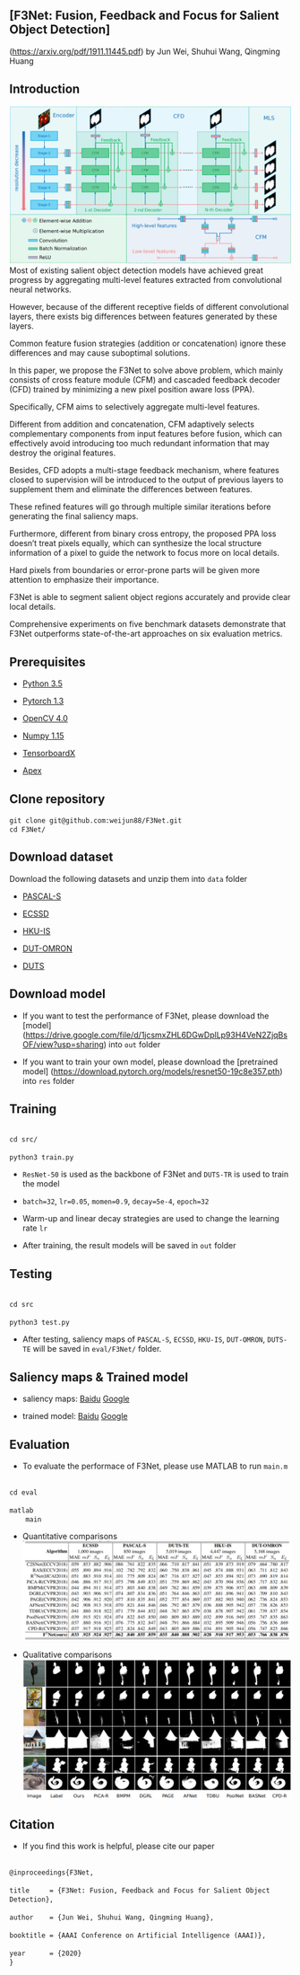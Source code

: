 ﻿## [F3Net: Fusion, Feedback and Focus for Salient Object Detection]
(https://arxiv.org/pdf/1911.11445.pdf)
by Jun Wei, Shuhui Wang, Qingming Huang



## Introduction
![framework](./fig/framework.png)
Most of existing salient object detection models have achieved great progress by 
aggregating multi-level features extracted from convolutional neural networks.

  However, because of the different receptive fields of different convolutional layers, 
there exists big differences between features generated by these layers. 

  Common feature fusion strategies (addition or concatenation) ignore these differences and 
may cause suboptimal solutions. 

  In this paper, we propose the F3Net to solve above problem, which mainly consists of 
cross feature module (CFM) and cascaded feedback decoder (CFD) trained by 
minimizing a new pixel position aware loss (PPA). 

  Specifically, CFM aims to selectively aggregate multi-level features. 

  Different from addition and concatenation, CFM adaptively selects complementary components from 
input features before fusion, which can effectively avoid introducing too much redundant information that 
may destroy the original features. 

  Besides, CFD adopts a multi-stage feedback mechanism, where features closed to 
supervision will be introduced to the output of previous layers to supplement them and 
eliminate the differences between features. 

  These refined features will go through multiple similar iterations before 
generating the final saliency maps. 

  Furthermore, different from binary cross entropy, the proposed PPA loss doesn’t treat pixels equally, 
which can synthesize the local structure information of a pixel to 
guide the network to focus more on local details. 

  Hard pixels from boundaries or error-prone parts will be given more attention to 
emphasize their importance.
 
  F3Net is able to segment salient object regions accurately and provide clear local details. 

  Comprehensive experiments on five benchmark datasets demonstrate that 
F3Net outperforms state-of-the-art approaches on six evaluation metrics.




## Prerequisites

- [Python 3.5](https://www.python.org/)

- [Pytorch 1.3](http://pytorch.org/)

- [OpenCV 4.0](https://opencv.org/)

- [Numpy 1.15](https://numpy.org/)

- [TensorboardX](https://github.com/lanpa/tensorboardX)

- [Apex](https://github.com/NVIDIA/apex)




## Clone repository

```shell
git clone git@github.com:weijun88/F3Net.git
cd F3Net/
```



## Download dataset

Download the following datasets and unzip them into `data` folder


- [PASCAL-S](http://cbi.gatech.edu/salobj/)

- [ECSSD](http://www.cse.cuhk.edu.hk/leojia/projects/hsaliency/dataset.html)

- [HKU-IS](https://i.cs.hku.hk/~gbli/deep_saliency.html)

- [DUT-OMRON](http://saliencydetection.net/dut-omron/)

- [DUTS](http://saliencydetection.net/duts/)



## Download model


- If you want to test the performance of F3Net, please download the [model]
(https://drive.google.com/file/d/1jcsmxZHL6DGwDplLp93H4VeN2ZjqBsOF/view?usp=sharing) into `out` folder


- If you want to train your own model, please download the [pretrained model]
(https://download.pytorch.org/models/resnet50-19c8e357.pth) into `res` folder



## Training


```shell
    
cd src/
    
python3 train.py

```

- `ResNet-50` is used as the backbone of F3Net and `DUTS-TR` is used to train the model

- `batch=32`, `lr=0.05`, `momen=0.9`, `decay=5e-4`, `epoch=32`

- Warm-up and linear decay strategies are used to change the learning rate `lr`

- After training, the result models will be saved in `out` folder



## Testing


```shell
    
cd src
    
python3 test.py

```

- After testing, saliency maps of `PASCAL-S`, `ECSSD`, `HKU-IS`, `DUT-OMRON`, `DUTS-TE` will be saved in `eval/F3Net/` folder.



## Saliency maps & Trained model

- saliency maps: 
[Baidu](https://pan.baidu.com/s/1ZIfZ90FoqlrSdoD31Lul5g) 
[Google](https://drive.google.com/file/d/1FfZtzfSX6-hlwar4yJYLuGogGbLW9sYe/view?usp=sharing)

- trained model: 
[Baidu](https://pan.baidu.com/s/1qlqiCG0d9o2wH8ddeVJsSQ) 
[Google](https://drive.google.com/file/d/1jcsmxZHL6DGwDplLp93H4VeN2ZjqBsOF/view?usp=sharing)




## Evaluation

- To evaluate the performace of F3Net, please use MATLAB to run `main.m`

```shell
    
cd eval
    
matlab
    main

```

- Quantitative comparisons 
![performace](./fig/table.png)


- Qualitative comparisons 
![sample](./fig/case.png)



## Citation
- If you find this work is helpful, please cite our paper

```

@inproceedings{F3Net,
  
title     = {F3Net: Fusion, Feedback and Focus for Salient Object Detection},
  
author    = {Jun Wei, Shuhui Wang, Qingming Huang},
  
booktitle = {AAAI Conference on Artificial Intelligence (AAAI)},
  
year      = {2020}
}

```